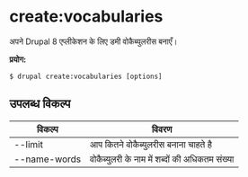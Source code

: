 # create:vocabularies
अपने Drupal 8 एप्लीकेशन के लिए डमी वोकैब्युलरीस बनाएँ।

**प्रयोग:**
```
$ drupal create:vocabularies [options]
```

## उपलब्ध विकल्प
विकल्प | विवरण
-------|-------------
--limit | आप कितने वोकैब्युलरीस बनाना चाहते है
--name-words | वोकैब्युलरी के नाम में शब्दों की अधिकतम संख्या
